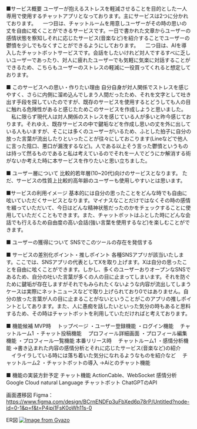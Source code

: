 ■サービス概要
ユーザーが抱えるストレスを軽減させることを目的とした一人専用で使用するチャットアプリとなっております。主にサービスは2つに分かれております。
　一つ目は、チャットルームを用意しユーザーがその時の思いの丈を自由に呟くことができるサービスです。一日で書かれた文章からユーザーの感情状態を察知しそれに応じたサービス(音楽など)を紹介することでユーザーの鬱憤を少しでもなくすことができるようにしております。
　二つ目は、AIを導入したチャットボットサービスです。会話をしたいけれど対人でするすべに乏しいユーザーであったり、対人に疲れたユーザーでも気軽に気楽に対話することができるため、こちらもユーザーのストレスの軽減に一役買ってくれると想定しております。

■ このサービスへの思い・作りたい理由
自分自身が対人関係でストレスを感じやすく、さらに内側に溜め込んでしまう人間だったため、それを文字として吐き出す手段を探していたのですが、既存のサービスを使用するとどうしても人の目に触れる危険性があると感じたためこのサービスを作成しようと思いました。
　私に限らず現代人は対人関係のストレスを感じている人が多いと昨今感じております。それゆえ、既存サービスの中で鍵垢などを作成し思いの丈を外に出している人もいますが、そこには多くのユーザーがいるため、ふとした拍子に自分の放った言葉が流出したりといったことが往々にしておこります(Lineなどで他人に言った陰口、悪口が漏洩するなど)。人である以上そう言った鬱憤というものは持って然るものであると私は考えているのでそれを一人でどうにか解消する術がないか考えた時に本サービスを作りたいと思い立ちました。

■ ユーザー層について
比較的若年層(10~20代)向けのサービスとなります。
ただ、サービスの性質上比較的高年齢のユーザーも使用しやすいとは思います。

■サービスの利用イメージ
基本的には自分の思ったことをどんな時でも自由に呟いていただくサービスとなります。マイナスなことだけではなくその時の感情を綴っていただいて、今日はどんな精神状態だったのかをチェックすることに使用していただくこともできます。また、チャットボットはふとした時にどんな会話でも行えるため自由度の高い会話(強い言葉を使用するなど)を楽しむことができます。

■ ユーザーの獲得について
SNSでこのツールの存在を発信する

■ サービスの差別化ポイント・推しポイント
各種SNSアプリが該当いたします。ここでは、SNSアプリの代表としてXを取り上げます。Xは自分の思ったことを自由に呟くことができます。しかし、多くのユーザーおりオープンなSNSであるため、自分の吐いた言葉が多くの人の目に止まってしまいます。それを防ぐために鍵垢が存在しますがそれでもみられたくないような内容が流出してしまうケースは実際にネットニュースなどで取り上げられており0ではありません。自分の放った言葉が人の目に止まることがないということがこのアプリの推しポイントとしてあります。また、人に愚痴を話したいといった気分の時もあると思料するため、その時はチャットボットを利用していただければと考えております。

■ 機能候補
MVP時
　トップページ
・ユーザー登録機能
・ログイン機能
　チャットルーム1
・チャット投稿機能
　プロフィール詳細画面
・プロフィール編集機能
・プロフィール一覧機能
本番リリース時
　チャットルーム1
・感情分析機能
→書き込まれた内容の感情分析とそれに応じたサービス(音楽など)の紹介
　イライラしている時には落ち着いた気分になれるようなものを紹介など
　チャットルーム2
・チャットボットの導入
→Aiとのチャット機能

■ 機能の実装方針予定
チャット機能
ActionCable、WebSocket
感情分析
Google Cloud natural Language
チャットボット
ChatGPTのAPI

画面遷移図
Figma：https://www.figma.com/design/BCrnENDFp3uFbXed6p78rP/Untitled?node-id=0-1&p=f&t=P4jpi1FsK0oWh11s-0

ER図
[![Image from Gyazo](https://i.gyazo.com/50c0a7f55b3c7b8cd7d0d8078a6d1115.png)](https://gyazo.com/50c0a7f55b3c7b8cd7d0d8078a6d1115)
